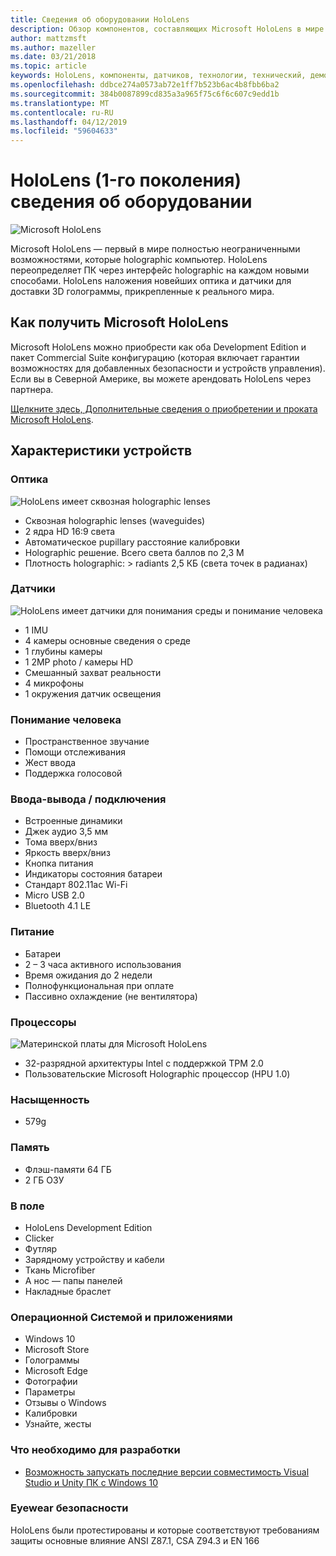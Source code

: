 ```yaml
---
title: Сведения об оборудовании HoloLens
description: Обзор компонентов, составляющих Microsoft HoloLens в мире первый полностью неограниченными возможностями, которые holographic компьютер под управлением Windows.
author: mattzmsft
ms.author: mazeller
ms.date: 03/21/2018
ms.topic: article
keywords: HoloLens, компоненты, датчиков, технологии, технический, демонтаж, уничтожения,
ms.openlocfilehash: ddbce274a0573ab72e1ff7b523b6ac4b8fbb6ba2
ms.sourcegitcommit: 384b0087899cd835a3a965f75c6f6c607c9edd1b
ms.translationtype: MT
ms.contentlocale: ru-RU
ms.lasthandoff: 04/12/2019
ms.locfileid: "59604633"
---
```

# <a name="hololens-1st-gen-hardware-details"></a>HoloLens (1-го поколения) сведения об оборудовании

![Microsoft HoloLens](images/see-through-400px.jpg)

Microsoft HoloLens — первый в мире полностью неограниченными возможностями, которые holographic компьютер. HoloLens переопределяет ПК через интерфейс holographic на каждом новыми способами. HoloLens наложения новейших оптика и датчики для доставки 3D голограммы, прикрепленные к реального мира.

## <a name="how-to-get-microsoft-hololens"></a>Как получить Microsoft HoloLens

Microsoft HoloLens можно приобрести как оба Development Edition и пакет Commercial Suite конфигурацию (которая включает гарантии возможностях для добавленных безопасности и устройств управления). Если вы в Северной Америке, вы можете арендовать HoloLens через партнера.

[Щелкните здесь, Дополнительные сведения о приобретении и проката Microsoft HoloLens](https://www.microsoft.com/hololens/buy).

## <a name="device-specifications"></a>Характеристики устройств

### <a name="optics"></a>Оптика

![HoloLens имеет сквозная holographic lenses](images/displays-400px.jpg)
* Сквозная holographic lenses (waveguides)
* 2 ядра HD 16:9 света
* Автоматическое pupillary расстояние калибровки
* Holographic решение. Всего света баллов по 2,3 M
* Плотность holographic: > radiants 2,5 КБ (света точек в радианах)

### <a name="sensors"></a>Датчики

![HoloLens имеет датчики для понимания среды и понимание человека](images/sensor-bar-400px.jpg)
* 1 IMU
* 4 камеры основные сведения о среде
* 1 глубины камеры
* 1 2MP photo / камеры HD
* Смешанный захват реальности
* 4 микрофоны
* 1 окружения датчик освещения

### <a name="human-understanding"></a>Понимание человека
* Пространственное звучание
* Помощи отслеживания
* Жест ввода
* Поддержка голосовой

### <a name="input--output--connectivity"></a>Ввода-вывода / подключения
* Встроенные динамики
* Джек аудио 3,5 мм
* Тома вверх/вниз
* Яркость вверх/вниз
* Кнопка питания
* Индикаторы состояния батареи
* Стандарт 802.11ac Wi-Fi
* Micro USB 2.0
* Bluetooth 4.1 LE

### <a name="power"></a>Питание
* Батареи
* 2 – 3 часа активного использования
* Время ожидания до 2 недели
* Полнофункциональная при оплате
* Пассивно охлаждение (не вентилятора)

### <a name="processors"></a>Процессоры

![Материнской платы для Microsoft HoloLens](images/motherboard-400px.jpg)
* 32-разрядной архитектуры Intel с поддержкой TPM 2.0
* Пользовательские Microsoft Holographic процессор (HPU 1.0)

### <a name="weight"></a>Насыщенность
* 579g

### <a name="memory"></a>Память
* Флэш-памяти 64 ГБ
* 2 ГБ ОЗУ

### <a name="whats-in-the-box"></a>В поле
* HoloLens Development Edition
* Clicker
* Футляр
* Зарядному устройству и кабели
* Ткань Microfiber
* А нос — папы панелей
* Накладные браслет

### <a name="os-and-apps"></a>Операционной Системой и приложениями
* Windows 10
* Microsoft Store
* Голограммы
* Microsoft Edge
* Фотографии
* Параметры
* Отзывы о Windows
* Калибровки
* Узнайте, жесты

### <a name="what-you-need-to-develop"></a>Что необходимо для разработки
* [Возможность запускать последние версии совместимость Visual Studio и Unity ПК с Windows 10](install-the-tools.md)

### <a name="safety-eyewear"></a>Eyewear безопасности

HoloLens были протестированы и которые соответствуют требованиям защиты основные влияние ANSI Z87.1, CSA Z94.3 и EN 166

